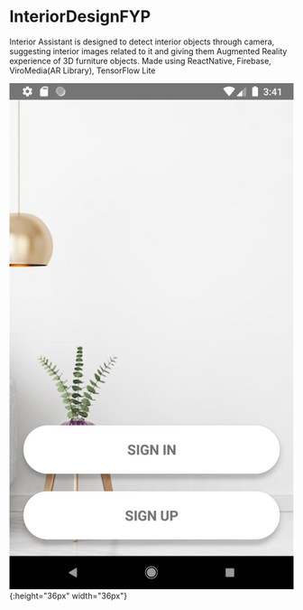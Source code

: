 # InteriorDesignFYP

Interior Assistant is designed to detect interior objects through
camera, suggesting interior images related to it and giving them
Augmented Reality experience of 3D furniture objects. 
Made using ReactNative, Firebase, ViroMedia(AR Library), TensorFlow Lite

![InteriorDesign(Authentication Screens)](media/Screenshot_1572864115.png){:height="36px" width="36px"}
